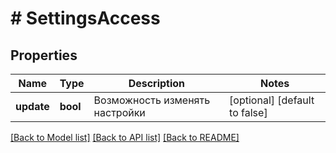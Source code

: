 # # SettingsAccess

## Properties

Name | Type | Description | Notes
------------ | ------------- | ------------- | -------------
**update** | **bool** | Возможность изменять настройки | [optional] [default to false]

[[Back to Model list]](../../README.md#models) [[Back to API list]](../../README.md#endpoints) [[Back to README]](../../README.md)
